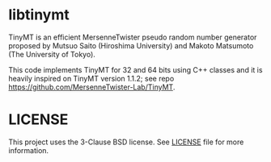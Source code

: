 # libtinymt
TinyMT is an efficient MersenneTwister pseudo random number generator proposed by Mutsuo Saito (Hiroshima University) and Makoto Matsumoto (The University of Tokyo).

This code implements TinyMT for 32 and 64 bits using C++ classes and it is heavily inspired on TinyMT version 1.1.2; see repo https://github.com/MersenneTwister-Lab/TinyMT.

# LICENSE
This project uses the 3-Clause BSD license. See [LICENSE](LICENSE) file for more information.

